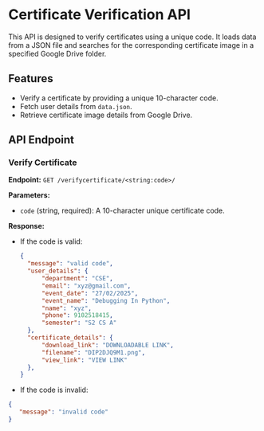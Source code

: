 # Certificate Verification API

This API is designed to verify certificates using a unique code. It loads data from a JSON file and searches for the corresponding certificate image in a specified Google Drive folder.

## Features
- Verify a certificate by providing a unique 10-character code.
- Fetch user details from `data.json`.
- Retrieve certificate image details from Google Drive.

## API Endpoint

### Verify Certificate
**Endpoint:** `GET /verifycertificate/<string:code>/`

**Parameters:**
- `code` (string, required): A 10-character unique certificate code.

**Response:**
- If the code is valid:
  ```json
  {
    "message": "valid code",
    "user_details": {
        "department": "CSE",
        "email": "xyz@gmail.com",
        "event_date": "27/02/2025",
        "event_name": "Debugging In Python",
        "name": "xyz",
        "phone": 9102518415,
        "semester": "S2 CS A"
    },
    "certificate_details": {
        "download_link": "DOWNLOADABLE LINK",
        "filename": "DIP2DJQ9M1.png",
        "view_link": "VIEW LINK"
    },
  }
  ```
- If the code is invalid:
 ```json
{
    "message": "invalid code"
}
```


